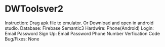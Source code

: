 # DWToolsver2

Instruction:
				Drag apk file to emulator.
				Or Download and open in android studio.
				Database:
				Firebase
				Semantic3
				Hardwire:
				Phone(Android)
				Login:
				Email
				Password
				Sign Up:
				Email
				Password
				Phone Number
				Verfication Code
				Bug/Fixes:
				None
